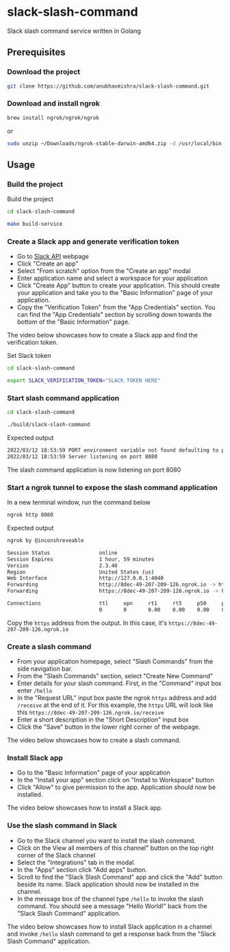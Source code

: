 # slack-slash-command
Slack slash command service written in Golang

## Prerequisites

### Download the project

```bash
git clone https://github.com/anubhavmishra/slack-slash-command.git
```

### Download and install ngrok

```bash
brew install ngrok/ngrok/ngrok
```

or

```bash
sudo unzip ~/Downloads/ngrok-stable-darwin-amd64.zip -d /usr/local/bin
```

## Usage

### Build the project

Build the project

```bash
cd slack-slash-command
```

```bash
make build-service
```

### Create a Slack app and generate verification token

* Go to [Slack API](https://api.slack.com/) webpage
* Click "Create an app"
* Select "From scratch" option from the "Create an app" modal
* Enter application name and select a workspace for your application
* Click "Create App" button to create your application. This should create your application and take you to the "Basic Information" page of your application.
* Copy the "Verification Token" from the "App Credentials" section. You can find the "App Credentials" section by scrolling down towards the bottom of the "Basic Information" page.

The video below showcases how to create a Slack app and find the verification token.



Set Slack token

```bash
cd slack-slash-command
```

```bash
export SLACK_VERIFICATION_TOKEN="SLACK TOKEN HERE"
```

### Start slash command application

```bash
cd slack-slash-command
```

```bash
./build/slack-slash-command
```

Expected output

```bash
2022/03/12 18:53:59 PORT environment variable not found defaulting to port 8080
2022/03/12 18:53:59 Server listening on port 8080

```

The slash command application is now listening on port 8080

### Start a ngrok tunnel to expose the slash command application

In a new terminal window, run the command below

```bash
ngrok http 8080
```

Expected output

```bash
ngrok by @inconshreveable                                                                                                                                    (Ctrl+C to quit)

Session Status                online
Session Expires               1 hour, 59 minutes
Version                       2.3.40
Region                        United States (us)
Web Interface                 http://127.0.0.1:4040
Forwarding                    http://8dec-49-207-209-126.ngrok.io -> http://localhost:8080
Forwarding                    https://8dec-49-207-209-126.ngrok.io -> http://localhost:8080

Connections                   ttl     opn     rt1     rt5     p50     p90
                              0       0       0.00    0.00    0.00    0.00
```

Copy the `https` address from the output. In this case, it's `https://8dec-49-207-209-126.ngrok.io`


### Create a slash command

* From your application homepage, select "Slash Commands" from the side navigation bar.
* From the "Slash Commands" section, select "Create New Command"
* Enter details for your slash command. First, in the "Command" input box enter `/hello`
* In the "Request URL" input box paste the ngrok `https` address and add `/receive` at the end of it.
For this example, the `https` URL will look like this `https://8dec-49-207-209-126.ngrok.io/receive`
* Enter a short description in the "Short Description" input box
* Click the "Save" button in the lower right corner of the webpage.

The video below showcases how to create a slash command.



### Install Slack app

* Go to the "Basic Information" page of your application
* In the "Install your app" section click on "Install to Workspace" button
* Click "Allow" to give permission to the app. Application should now be installed.

The video below showcases how to install a Slack app.



### Use the slash command in Slack

* Go to the Slack channel you want to install the slash command.
* Click on the View all members of this channel" button on the top right corner of the Slack channel
* Select the "Integrations" tab in the modal.
* In the "Apps" section click "Add apps" button.
* Scroll to find the "Slack Slash Command" app and click the "Add" button beside its name. Slack application should now be installed in the channel.
* In the message box of the channel type `/hello` to invoke the slash command. You should see a message "Hello World!" back from the "Slack Slash Command" application.

The video below showcases how to install Slack application in a channel and invoke `/hello` slash command to get a response back from the "Slack Slash Command" application.


